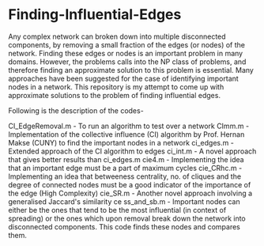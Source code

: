 # Finding-Influential-Edges
Any complex network can broken down into multiple disconnected components, by removing a small fraction of the edges (or nodes) of the
network. Finding these edges or nodes is an important problem in many domains. However, the problems calls into the NP class of problems,
and therefore finding an approximate solution to this problem is essential. Many approaches have been suggested for the case of identifying
important nodes in a network. This repository is my attempt to come up with approximate solutions to the problem of finding influential 
edges. 

Following is the description of the codes-

CI_EdgeRemoval.m - To run an algorithm to test over a network
CImm.m - Implementation of the collective influence (CI) algorithm by Prof. Hernan Makse (CUNY) to find the important nodes in a network
ci_edges.m - Extended approach of the CI algorithm to edges
ci_int.m - A novel approach that gives better results than ci_edges.m
cie4.m - Implementing the idea that an important edge must be a part of maximum cycles
cie_CRhc.m - Implementing an idea that betweeness centrality, no. of cliques and the degree of connected nodes must be a good indicator
of the importance of the edge (High Complexity)
cie_SR.m - Another novel approach involving a generalised Jaccard's similarity ce
ss_and_sb.m - Important nodes can either be the ones that tend to be the most influential (in context of spreading) or the ones which upon
removal break down the network into disconnected components. This code finds these nodes and compares them.
